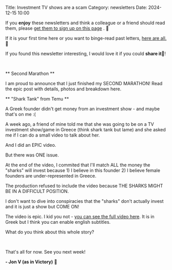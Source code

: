 Title: Investment TV shows are a scam
Category: newsletters
Date: 2024-12-15 10:00

If you **enjoy** these newsletters and think a colleague or a friend should read them, please  [get them to sign up on this page](https://jon.io/) . 📝

If it is your first time here or you want to binge-read past letters, [here are all.](https://jon.io/category/newsletters) 📰
  
If you found this newsletter interesting, I would love it if you could **share it**🔗!

<br>

** Second Marathon **  

I am proud to announce that I just finished my SECOND MARATHON! Read the epic post with details, photos and breakdown here.

** "Shark Tank" from Temu **

A Greek founder didn't get money from an investment show - and maybe that's on me :(



A week ago, a friend of mine told me that she was going to be on a TV investment show/game in Greece (think shark tank but lame) and she asked me if I can do a small video to talk about her. 



And I did an EPIC video.



But there was ONE issue. 



At the end of the video, I commited that I'll match ALL the money the "sharks" will invest because 1) I believe in this founder 2) I believe female founders are under-represented in Greece.



The production refused to include the video because THE SHARKS MIGHT BE IN A DIFFICULT POSITION.



I don't want to dive into conspiracies that the "sharks" don't actually invest and it is just a show but COME ON!



The video is epic. I kid you not - [you can see the full video here](https://www.youtube.com/watch?v=VKaGzjGRjLU). It is in Greek but I think you can enable english subtitles.



What do you think about this whole story?
    
<br>

That's all for now. See you next week!  

**\- Jon V (as in Victory)** 🚀
